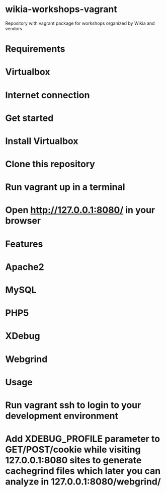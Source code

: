 wikia-workshops-vagrant
=======================

Repository with vagrant package for workshops organized by Wikia and vendors.

Requirements
============
# Virtualbox
# Internet connection

Get started
===========
# Install Virtualbox
# Clone this repository
# Run vagrant up in a terminal
# Open http://127.0.0.1:8080/ in your browser

Features
========
# Apache2
# MySQL
# PHP5
# XDebug
# Webgrind

Usage
=====
# Run vagrant ssh to login to your development environment
# Add XDEBUG_PROFILE parameter to GET/POST/cookie while visiting 127.0.0.1:8080 sites to generate cachegrind files which later you can analyze in 127.0.0.1:8080/webgrind/
